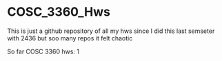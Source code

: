 # COSC_3360_Hws
This is just a github repository of all my hws since I did this last semseter with 2436 but soo many repos it felt chaotic

So far COSC 3360 hws:
1